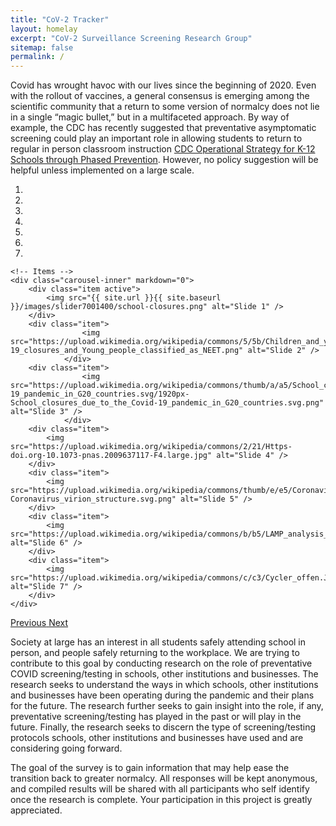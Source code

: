 ```yaml
---
title: "CoV-2 Tracker"
layout: homelay
excerpt: "CoV-2 Surveillance Screening Research Group"
sitemap: false
permalink: /
---
```


Covid has wrought havoc with our lives since the beginning of 2020. Even with the rollout of vaccines, a general consensus is emerging among the scientific community that a return to some version of normalcy does not lie in a single “magic bullet,” but in a multifaceted approach. By way of example, the CDC has recently suggested that preventative asymptomatic screening could play an important role in allowing students to return to regular in person classroom instruction [CDC Operational Strategy for K-12 Schools through Phased Prevention](https://www.cdc.gov/coronavirus/2019-ncov/community/schools-childcare/operation-strategy.html#anchor_1616080181070).  However, no policy suggestion will be helpful unless implemented on a large scale. 

<div markdown="0" id="carousel" class="carousel slide" data-ride="carousel" data-interval="5000" data-pause="hover" >
    <!-- Menu -->
    <ol class="carousel-indicators">
        <li data-target="#carousel" data-slide-to="0" class="active"></li>
        <li data-target="#carousel" data-slide-to="1"></li>
        <li data-target="#carousel" data-slide-to="2"></li>
        <li data-target="#carousel" data-slide-to="3"></li>
        <li data-target="#carousel" data-slide-to="4"></li>
        <li data-target="#carousel" data-slide-to="5"></li>
        <li data-target="#carousel" data-slide-to="6"></li>
    </ol>

    <!-- Items -->
    <div class="carousel-inner" markdown="0">
        <div class="item active">
            <img src="{{ site.url }}{{ site.baseurl }}/images/slider7001400/school-closures.png" alt="Slide 1" />
        </div>
        <div class="item">
                    <img src="https://upload.wikimedia.org/wikipedia/commons/5/5b/Children_and_youth_out_of_school_due_to_COVID-19_closures_and_Young_people_classified_as_NEET.png" alt="Slide 2" />
                </div>     
        <div class="item">
                    <img src="https://upload.wikimedia.org/wikipedia/commons/thumb/a/a5/School_closures_due_to_the_Covid-19_pandemic_in_G20_countries.svg/1920px-School_closures_due_to_the_Covid-19_pandemic_in_G20_countries.svg.png" alt="Slide 3" />
                </div> 
        <div class="item">
            <img src="https://upload.wikimedia.org/wikipedia/commons/2/21/Https-doi.org-10.1073-pnas.2009637117-F4.large.jpg" alt="Slide 4" />
        </div>
        <div class="item">
            <img src="https://upload.wikimedia.org/wikipedia/commons/thumb/e/e5/Coronavirus_virion_structure.svg/1024px-Coronavirus_virion_structure.svg.png" alt="Slide 5" />
        </div>
        <div class="item">
            <img src="https://upload.wikimedia.org/wikipedia/commons/b/b5/LAMP_analysis_of_wastewater_%28Anal._Chem._2017%29.png" alt="Slide 6" />
        </div>
        <div class="item">
            <img src="https://upload.wikimedia.org/wikipedia/commons/c/c3/Cycler_offen.JPG" alt="Slide 7" />
        </div>
    </div>
  <a class="left carousel-control" href="#carousel" role="button" data-slide="prev">
    <span class="glyphicon glyphicon-chevron-left" aria-hidden="true"></span>
    <span class="sr-only">Previous</span>
  </a>
  <a class="right carousel-control" href="#carousel" role="button" data-slide="next">
    <span class="glyphicon glyphicon-chevron-right" aria-hidden="true"></span>
    <span class="sr-only">Next</span>
  </a>
</div>




Society at large has an interest in all students safely attending school in person, and people safely returning to the workplace. We are trying to contribute to this goal by conducting research on the role of preventative COVID screening/testing in schools, other institutions and businesses. The research seeks to understand the ways in which schools, other institutions and businesses have been operating during the pandemic and their plans for the future. The research further seeks to gain insight into the role, if any, preventative screening/testing has played in the past or will play in the future. Finally, the research seeks to discern the type of screening/testing protocols schools, other institutions and businesses  have used and are considering going forward.
 
The goal of the survey is to gain information that may help ease the transition back to greater normalcy.  All responses will be kept anonymous, and compiled results will be shared with all participants who self identify once the research is complete. Your participation in this project is greatly appreciated.

